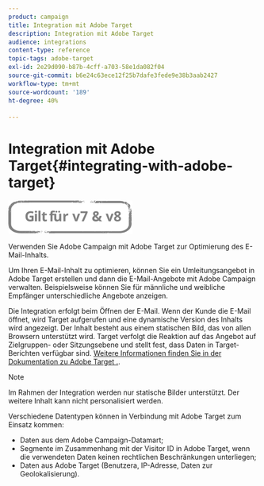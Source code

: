 ```yaml
---
product: campaign
title: Integration mit Adobe Target
description: Integration mit Adobe Target
audience: integrations
content-type: reference
topic-tags: adobe-target
exl-id: 2e29d090-b87b-4cff-a703-58e1da082f04
source-git-commit: b6e24c63ece12f25b7dafe3fede9e38b3aab2427
workflow-type: tm+mt
source-wordcount: '189'
ht-degree: 40%

---
```


# Integration mit Adobe Target{#integrating-with-adobe-target}

![](../../assets/common.svg)

Verwenden Sie Adobe Campaign mit Adobe Target zur Optimierung des E-Mail-Inhalts.

Um Ihren E-Mail-Inhalt zu optimieren, können Sie ein Umleitungsangebot in Adobe Target erstellen und dann die E-Mail-Angebote mit Adobe Campaign verwalten. Beispielsweise können Sie für männliche und weibliche Empfänger unterschiedliche Angebote anzeigen.

Die Integration erfolgt beim Öffnen der E-Mail. Wenn der Kunde die E-Mail öffnet, wird Target aufgerufen und eine dynamische Version des Inhalts wird angezeigt. Der Inhalt besteht aus einem statischen Bild, das von allen Browsern unterstützt wird. Target verfolgt die Reaktion auf das Angebot auf Zielgruppen- oder Sitzungsebene und stellt fest, dass Daten in Target-Berichten verfügbar sind. [Weitere Informationen finden Sie in der Dokumentation zu Adobe Target .](https://experienceleague.adobe.com/docs/target/using/integrate/campaign-and-target.html?lang=de).


>[!NOTE]
>
>Im Rahmen der Integration werden nur statische Bilder unterstützt. Der weitere Inhalt kann nicht personalisiert werden.

Verschiedene Datentypen können in Verbindung mit Adobe Target zum Einsatz kommen:

* Daten aus dem Adobe Campaign-Datamart;
* Segmente im Zusammenhang mit der Visitor ID in Adobe Target, wenn die verwendeten Daten keinen rechtlichen Beschränkungen unterliegen;
* Daten aus Adobe Target (Benutzera, IP-Adresse, Daten zur Geolokalisierung).
